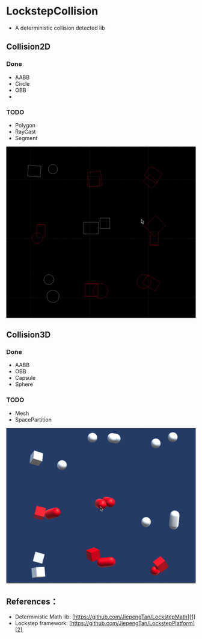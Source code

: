 # LockstepCollision

- A deterministic collision detected lib

## **Collision2D**

### **Done**
 - AABB
 - Circle
 - OBB 
 - 

### **TODO**
 - Polygon
 - RayCast
 - Segment


<p align="center"> <img src="https://github.com/JiepengTan/JiepengTan.github.io/blob/master/assets/img/blog/LockstepPlatform/lockstep_collision_2d.gif" width="512"/></p>


## **Collision3D**

### **Done**
 - AABB
 - OBB 
 - Capsule 
 - Sphere

### **TODO**
 - Mesh
 - SpacePartition


<p align="center"> <img src="https://github.com/JiepengTan/JiepengTan.github.io/blob/master/assets/img/blog/LockstepPlatform/lockstep_collision_3d.gif" width="512"/></p>


## **References：** 
- Deterministic Math lib: [https://github.com/JiepengTan/LockstepMath][1] 
- Lockstep framework: [https://github.com/JiepengTan/LockstepPlatform][2] 


 [1]: https://github.com/JiepengTan/LockstepMath
 [2]: https://github.com/JiepengTan/LockstepPlatform
